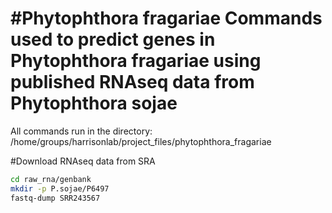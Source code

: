 #Phytophthora fragariae
Commands used to predict genes in Phytophthora fragariae using published RNAseq data from Phytophthora sojae
====================

All commands run in the directory:
/home/groups/harrisonlab/project_files/phytophthora_fragariae

#Download RNAseq data from SRA

```bash
cd raw_rna/genbank
mkdir -p P.sojae/P6497
fastq-dump SRR243567
```
